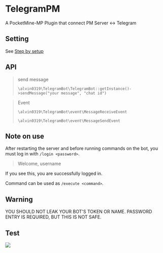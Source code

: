 # TelegramPM
A PocketMine-MP Plugin that connect PM Server <-> Telegram

## Setting

See [Step by setup](https://github.com/alvin0319/TelegramPM/blob/master/step-by-setup.md)

## API
> send message
>
> `\alvin0319\TelegramBot\TelegramBot::getInstance()->sendMessage("your message", "chat id")`

> Event
>
> `\alvin0319\TelegramBot\event\MessageReceiveEvent`
> 
> `\alvin0319\TelegramBot\event\MessageSendEvent`

## Note on use

After restarting the server and before running commands on the bot, you must log in with `/login <password>`.

> Welcome, username

If you see this, you are successfully logged in.

Command can be used as `/execute <command>`.

## Warning
YOU SHOULD NOT LEAK YOUR BOT'S TOKEN OR NAME. PASSWORD ENTRY IS REQUIRED, BUT THIS IS NOT SAFE.

## Test

![](https://raw.githubusercontent.com/alvin0319/TelegramPM/master/images/image.PNG)